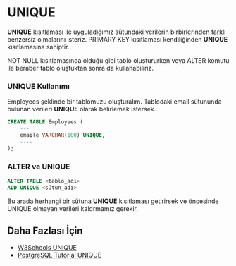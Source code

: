 UNIQUE
======
**UNIQUE** kısıtlaması ile uyguladığımız sütundaki verilerin birbirlerinden farklı benzersiz olmalarını isteriz. PRIMARY KEY kısıtlaması kendiliğinden **UNIQUE**
kısıtlamasına sahiptir.

NOT NULL kısıtlamasında olduğu gibi tablo oluştururken veya ALTER komutu ile beraber tablo oluştuktan sonra da kullanabiliriz.

### UNIQUE Kullanımı

Employees şeklinde bir tablomuzu oluşturalım. Tablodaki email sütununda bulunan verileri **UNIQUE** olarak belirlemek istersek.

```SQL
CREATE TABLE Employees (
    ---
    emaile VARCHAR(100) UNIQUE,
    ----
);
```

### ALTER ve UNIQUE

```SQL
ALTER TABLE <tablo_adı>
ADD UNIQUE <sütun_adı>
```

Bu arada herhangi bir sütuna **UNIQUE** kısıtlaması getirirsek ve öncesinde UNIQUE olmayan verileri kaldrmamız gerekir.

## Daha Fazlası İçin
- [W3Schools UNIQUE](https://www.w3schools.com/sql/sql_unique.asp)
- [PostgreSQL Tutorial UNIQUE](https://www.postgresqltutorial.com/postgresql-unique-constraint/)
